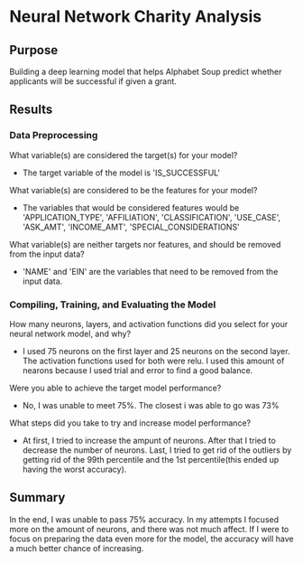 # Neural Network Charity Analysis

## Purpose
Building a deep learning model that helps Alphabet Soup predict whether applicants will be successful if given a grant.

## Results

### Data Preprocessing

What variable(s) are considered the target(s) for your model?
* The target variable of the model is 'IS_SUCCESSFUL'

What variable(s) are considered to be the features for your model?
* The variables that would be considered features would be 'APPLICATION_TYPE', 'AFFILIATION', 'CLASSIFICATION', 'USE_CASE', 'ASK_AMT', 'INCOME_AMT', 'SPECIAL_CONSIDERATIONS'

What variable(s) are neither targets nor features, and should be removed from the input data?
* 'NAME' and 'EIN' are the variables that need to be removed from the input data.

### Compiling, Training, and Evaluating the Model

How many neurons, layers, and activation functions did you select for your neural network model, and why?
* I used 75 neurons on the first layer and 25 neurons on the second layer. The activation functions used for both were relu. I used this amount of nearons because I used trial and error to find a good balance.

Were you able to achieve the target model performance?
* No, I was unable to meet 75%. The closest i was able to go was 73%

What steps did you take to try and increase model performance?
* At first, I tried to increase the ampunt of neurons. After that I tried to decrease the number of neurons. Last, I tried to get rid of the outliers by getting rid of the 99th percentile and the 1st percentile(this ended up having the worst accuracy).

## Summary
In the end, I was unable to pass 75% accuracy. In my attempts I focused more on the amount of neurons, and there was not much affect. If I were to focus on preparing the data even more for the model, the accuracy will have a much better chance of increasing.

